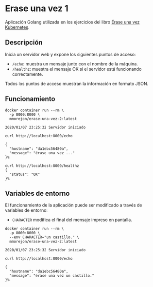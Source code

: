 # Erase una vez 1

Aplicación Golang utilizada en los ejercicios del libro [Érase una vez Kubernetes](https://leanpub.com/erase-una-vez-kubernetes).

## Descripción

Inicia un servidor web y expone los siguientes puntos de acceso:

* `/echo`: muestra un mensaje junto con el nombre de la máquina.
* `/healthz`: muestra el mensaje OK si el servidor está funcionando correctamente.

Todos los puntos de acceso muestran la información en formato JSON.

## Funcionamiento

```
docker container run --rm \
  -p 8000:8000 \
  mmorejon/erase-una-vez-2:latest

2020/01/07 23:25:32 Servidor iniciado
```

```
curl http://localhost:8000/echo

{
  "hostname": "da1ebc56480a",
  "message": "érase una vez ..."
}%
```

```
curl http://localhost:8000/healthz
{
  "status": "OK"
}%
```

## Variables de entorno

El funcionamiento de la aplicación puede ser modificado a través de variables de entorno:

* `CHARACTER` modifica el final del mensaje impreso en pantalla.

```
docker container run --rm \
  -p 8000:8000 \
  --env CHARACTER="un castillo." \
  mmorejon/erase-una-vez-2:latest

2020/01/07 23:25:32 Servidor iniciado
```

```
curl http://localhost:8000/echo

{
  "hostname": "da1ebc56480a",
  "message": "érase una vez un castillo."
}%
```